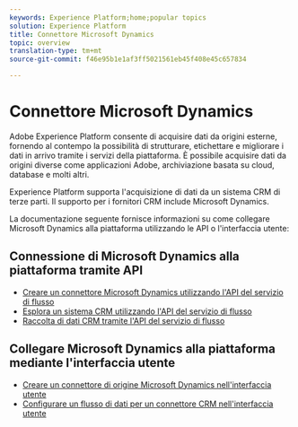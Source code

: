 ```yaml
---
keywords: Experience Platform;home;popular topics
solution: Experience Platform
title: Connettore Microsoft Dynamics
topic: overview
translation-type: tm+mt
source-git-commit: f46e95b1e1af3ff5021561eb45f408e45c657834

---
```



# Connettore Microsoft Dynamics

Adobe Experience Platform consente di acquisire dati da origini esterne, fornendo al contempo la possibilità di strutturare, etichettare e migliorare i dati in arrivo tramite i servizi della piattaforma. È possibile acquisire dati da origini diverse come applicazioni Adobe, archiviazione basata su cloud, database e molti altri.

Experience Platform supporta l&#39;acquisizione di dati da un sistema CRM di terze parti. Il supporto per i fornitori CRM include Microsoft Dynamics.

La documentazione seguente fornisce informazioni su come collegare Microsoft Dynamics alla piattaforma utilizzando le API o l&#39;interfaccia utente:

## Connessione di Microsoft Dynamics alla piattaforma tramite API

- [Creare un connettore Microsoft Dynamics utilizzando l&#39;API del servizio di flusso](../../tutorials/api/create/crm/ms-dynamics.md)
- [Esplora un sistema CRM utilizzando l&#39;API del servizio di flusso](../../tutorials/api/explore/crm.md)
- [Raccolta di dati CRM tramite l&#39;API del servizio di flusso](../../tutorials/api/collect/crm.md)

## Collegare Microsoft Dynamics alla piattaforma mediante l&#39;interfaccia utente

- [Creare un connettore di origine Microsoft Dynamics nell&#39;interfaccia utente](../../tutorials/ui/create/crm/dynamics-salesforce.md)
- [Configurare un flusso di dati per un connettore CRM nell&#39;interfaccia utente](../../tutorials/ui/dataflow/crm.md)
